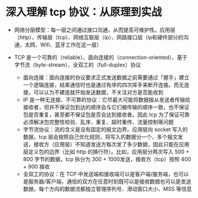 # 深入理解 tcp 协议：从原理到实战

- 网络分层模型：每一层之间通过接口沟通，从而提高可维护性。应用层（http）、传输层（tcp）、网络互联层（ip）、网路接口层（ip和硬件部分的沟通，太网、Wifi、蓝牙工作在这一层）

- TCP 是一个可靠的（reliable）、面向连接的（connection-oriented）、基于字节流（byte-stream）、全双工的（full-duplex）协议
  - 面向连接：面向连接的协议要求正式发送数据之前需要通过「握手」建立一个逻辑连接，结束通信时也是通过有序的四次挥手来断开连接。而无连接，可以认为不建连就开始发送数据，不关注对方是否能收到
  - IP 是一种无连接、不可靠的协议：它尽最大可能将数据报从发送者传输给接收者，但并不保证包到达的顺序会与它们被传输的顺序一致，也不保证包是否重复，甚至都不保证包是否会达到接收者。因此 tcp 为了保证可靠必须解决包完整性校验、乱序、重复、超时重传、流量控制等问题
  - 字节流协议：流的含义是没有固定的报文边界。应用层向 socket 写入的数据，tcp 层会按照自己优化规则，将写入的数据分一个、多个报文发送，接收方（应用层）不知道发送方每次发了多少数据，因此只能在应用层定义包的边界（比如 http 的换行符）。比如，应用层分两次写入 500 + 800 字节的数据，tcp 拆分为 300 + 1000发送，接收方（tcp）按照 400 + 900 接收
  - 全双工的协议：在 TCP 中发送端和接收端可以是客户端/服务端，也可以是服务器/客户端，通信的双方在任意时刻既可以是接收数据也可以是发送数据，每个方向的数据流都独立管理序列号、滑动窗口大小、MSS 等信息